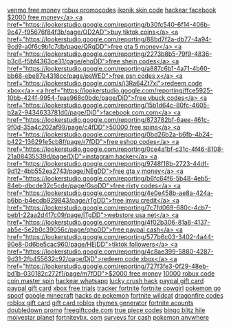<a href="https://lookerstudio.google.com/reporting/caf6002d-7abc-4aba-befb-a64c62c649f9/page/lWgDD">venmo free money</a>
<a href="https://lookerstudio.google.com/reporting/e4b916aa-6d7a-4d37-a129-8e9f852efec8/page/JihED">robux promocodes</a>
<a href="https://lookerstudio.google.com/reporting/4123992f-52fa-48e8-aade-482b43684310/page/DjD">ikonik skin code</a>
<a href="https://lookerstudio.google.com/reporting/2c93a6ad-f4cd-4b67-aa4b-b0860939edd0/page/u4fDD">hackear facebook</a>
<a href="https://lookerstudio.google.com/reporting/ed57aa19-469c-437e-926d-064267608dcb/page/T51AD">$2000 free money</a>
<a href="https://lookerstudio.google.com/reporting/b30fc540-6f14-406b-9c47-f95676f84f3b/page/OD2AD">buy tiktok coins</a>
<a href="https://lookerstudio.google.com/reporting/88bd7f2a-db77-4a94-9cd9-a0f6c9b1c7db/page/QRgDD">free gta 5 money</a>
<a href="https://lookerstudio.google.com/reporting/2273b8b5-79f9-4836-b3c6-f5bf4363ce31/page/ehoDD">free shein codes</a>
<a href="https://lookerstudio.google.com/reporting/a887c6b1-4a71-4b60-bb68-ebe87e4318cc/page/psWED">free psn codes x</a>
<a href="https://lookerstudio.google.com/s/j3Ra64Zt7xI">redeem code xbox</a>
<a href="https://lookerstudio.google.com/reporting/ffce5925-10bb-424f-9954-feae968c0bdc/page/DjD">free vbuck codes</a>
<a href="https://lookerstudio.google.com/reporting/15b1d64c-80fc-4605-b2a2-9434633781d0/page/DjD">facebook com.com</a>
<a href="https://lookerstudio.google.com/reporting/873782bf-6aee-461c-9f0d-35a4c202af99/page/c4fDD">50000 free spins</a>
<a href="https://lookerstudio.google.com/reporting/0bd26b2a-b6fb-4b24-b422-136291e5cb8f/page/r7fDD">free eshop codes</a>
<a href="https://lookerstudio.google.com/reporting/0ce4a1bf-c31c-4f46-8108-21a08435539d/page/DjD">instagram hacker</a>
<a href="https://lookerstudio.google.com/reporting/9748f18b-2723-44df-9d12-4bb552ea2743/page/NEgDD">free gta v money</a>
<a href="https://lookerstudio.google.com/reporting/b6fc64f6-5b48-4eb5-84eb-dbcde32c5cde/page/GsoDD">free rixty codes</a>
<a href="https://lookerstudio.google.com/reporting/4e0e458b-ae8a-424a-b6bb-b4ecdb929843/page/rTgDD">free imvu credit</a>
<a href="https://lookerstudio.google.com/reporting/7c7fd069-680c-4cb7-beb1-22aa2d417c09/page/lTgDD">webstore usa net</a>
<a href="https://lookerstudio.google.com/reporting/4f02b306-81a8-4137-ab5e-5e2b0c39056c/page/qhoDD">free paypal cash</a>
<a href="https://lookerstudio.google.com/reporting/577b6c03-3402-4a44-90e8-0d6be5cac960/page/HEjDD">tiktok followers</a>
<a href="https://lookerstudio.google.com/reporting/4c8ae399-5880-4287-9d31-2fb455632c92/page/DjD">redeem code xbox</a>
<a href="https://lookerstudio.google.com/reporting/727f3fe3-0f29-48eb-bd1b-030182c272f1/page/m7fDD">$2000 free money</a>
<a href="https://lookerstudio.google.com/reporting/798fce84-d001-470f-bc11-34c0b61d1ae6/page/DjD">10000 robux code</a>
<a href="https://lookerstudio.google.com/reporting/e382944b-c7dc-45a6-8420-1595615e38a7/page/ZmpDD">coin master spin</a>
<a href="https://lookerstudio.google.com/reporting/e3c2b6e5-90bc-4f50-aac5-1ba604b91ebb/page/f4fDD">hackear whatsapp</a>
<a href="https://lookerstudio.google.com/reporting/dec28d94-659e-4fae-81e6-9ad1a9424500/page/KNgDD">lucky crush hack</a>
<a href="https://lookerstudio.google.com/reporting/216d934b-e8ee-4932-ad83-1ac2488591ed/page/DjD">paypal gift card</a>
<a href="https://lookerstudio.google.com/s/vI6oGjj3snA">paypal gift card</a>
<a href="https://lookerstudio.google.com/reporting/4813d0ff-b4e0-43eb-9c1c-7d0f47acc599/page/DjD">xbox free trials</a>
<a href="https://lookerstudio.google.com/reporting/0c930b29-28bc-4eed-8ae5-0f4584c61a34/page/DjD">tracker fortnite</a>
<a href="https://lookerstudio.google.com/reporting/611a9ffa-a3ea-46c6-9759-9ada3ca7505c/page/DjD">fortnite cowgirl</a>
<a href="https://lookerstudio.google.com/reporting/262ab43f-0627-4c44-8d32-67c1dd5c2476/page/DjD">pokemon go spoof</a>
<a href="https://lookerstudio.google.com/reporting/57a70465-7072-4180-ab42-0ac078ea4229/page/CsoDD">google minecraft</a>
<a href="https://lookerstudio.google.com/reporting/0f6e77ca-afb8-4217-a512-8bd93124c1e4/page/DjD">hacks de pokemon</a>
<a href="https://lookerstudio.google.com/reporting/45d5d6b9-49e8-444c-a97a-acd3afabcb53/page/DjD">fortnite wildcat</a>
<a href="https://lookerstudio.google.com/reporting/1063cc13-ce7c-48c3-a9d7-2b98404c6c26/page/DjD">dragonfire codes</a>
<a href="https://lookerstudio.google.com/reporting/32a459fa-86d3-4e22-b3dc-0174b7afcc85/page/DjD">roblox gift card</a>
<a href="https://lookerstudio.google.com/reporting/6c0bad43-f560-46ea-8de0-ddac73a702b1/page/DjD">gift card roblox</a>
<a href="https://lookerstudio.google.com/reporting/1b676fb2-c3d5-400a-89ff-ca7871c40212/page/p_kbir2qimyc">rhymes generator</a>
<a href="https://lookerstudio.google.com/reporting/0535401c-1a6f-4bd1-91a2-51bbec841f25/page/DjD">fortnite acounts</a>
<a href="https://lookerstudio.google.com/s/jMC8cb0cV-4">doubledown promo</a>
<a href="https://lookerstudio.google.com/reporting/83115a5c-e605-4d15-8f77-5b25d9656aaa/page/DjD">freegiftcode.com</a>
<a href="https://lookerstudio.google.com/reporting/981d709f-baeb-4d0e-a6ce-8cfaeffaee04/page/DjD">true piece codes</a>
<a href="https://lookerstudio.google.com/reporting/59230f49-86d3-419b-9b9e-cfc03bc45eff/page/DjD">bingo blitz hile</a>
<a href="https://lookerstudio.google.com/reporting/1b24a21a-8dec-494b-8fd2-11221356f0c0?s=s33T9K0q0Ks">moivestar planet</a>
<a href="https://lookerstudio.google.com/reporting/de361040-2ea4-4570-97bb-22b19d6e053b/page/DjD">fortnitevbx. com</a>
<a href="https://lookerstudio.google.com/reporting/25d92a35-bd2b-4f58-97b5-daa753899038/page/DjD">surveys for cash</a>
<a href="https://lookerstudio.google.com/reporting/704d4ea1-3bb9-4074-832c-ca01bb3f4190/page/DjD">pokemon anywhere</a>
